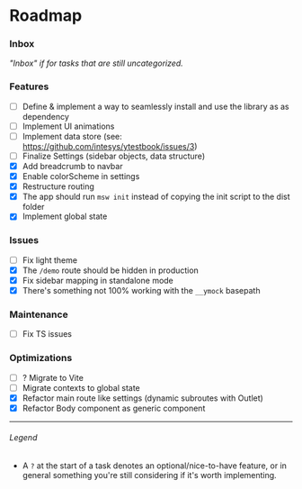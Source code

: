 # Roadmap

### Inbox

_"Inbox" if for tasks that are still uncategorized._

### Features

- [ ] Define & implement a way to seamlessly install and use the library as as dependency
- [ ] Implement UI animations
- [ ] Implement data store (see: <https://github.com/intesys/ytestbook/issues/3>)
- [ ] Finalize Settings (sidebar objects, data structure)
- [x] Add breadcrumb to navbar
- [x] Enable colorScheme in settings
- [x] Restructure routing
- [x] The app should run `msw init` instead of copying the init script to the dist folder
- [x] Implement global state

### Issues

- [ ] Fix light theme
- [x] The `/demo` route should be hidden in production
- [x] Fix sidebar mapping in standalone mode
- [x] There's something not 100% working with the `__ymock` basepath

### Maintenance

- [ ] Fix TS issues

### Optimizations

- [ ] ? Migrate to Vite
- [ ] Migrate contexts to global state
- [x] Refactor main route like settings (dynamic subroutes with Outlet)
- [x] Refactor Body component as generic component

---

###### Legend

- A `?` at the start of a task denotes an optional/nice-to-have feature, or in general something you're still considering if it's worth implementing.
